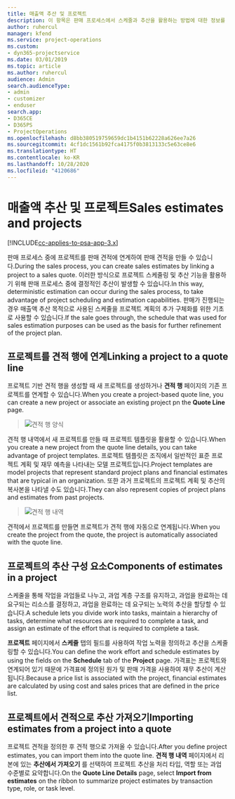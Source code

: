 ```yaml
---
title: 매출액 추산 및 프로젝트
description: 이 항목은 판매 프로세스에서 스케줄과 추산을 활용하는 방법에 대한 정보를 제공합니다.
author: ruhercul
manager: kfend
ms.service: project-operations
ms.custom:
- dyn365-projectservice
ms.date: 03/01/2019
ms.topic: article
ms.author: ruhercul
audience: Admin
search.audienceType:
- admin
- customizer
- enduser
search.app:
- D365CE
- D365PS
- ProjectOperations
ms.openlocfilehash: d8bb380519759659dc1b4151b62228a626ee7a26
ms.sourcegitcommit: 4cf1dc1561b92fca4175f0b3813133c5e63ce8e6
ms.translationtype: HT
ms.contentlocale: ko-KR
ms.lasthandoff: 10/28/2020
ms.locfileid: "4120686"
---
```

# <a name="sales-estimates-and-projects"></a><span data-ttu-id="5f310-103">매출액 추산 및 프로젝트</span><span class="sxs-lookup"><span data-stu-id="5f310-103">Sales estimates and projects</span></span>

[!INCLUDE[cc-applies-to-psa-app-3.x](../includes/cc-applies-to-psa-app-3x.md)]

<span data-ttu-id="5f310-104">판매 프로세스 중에 프로젝트를 판매 견적에 연계하여 판매 견적을 만들 수 있습니다.</span><span class="sxs-lookup"><span data-stu-id="5f310-104">During the sales process, you can create sales estimates by linking a project to a sales quote.</span></span> <span data-ttu-id="5f310-105">이러한 방식으로 프로젝트 스케줄링 및 추산 기능을 활용하기 위해 판매 프로세스 중에 결정적인 추산이 발생할 수 있습니다.</span><span class="sxs-lookup"><span data-stu-id="5f310-105">In this way, deterministic estimation can occur during the sales process, to take advantage of project scheduling and estimation capabilities.</span></span> <span data-ttu-id="5f310-106">판매가 진행되는 경우 매출액 추산 목적으로 사용된 스케줄을 프로젝트 계획의 추가 구체화를 위한 기초로 사용할 수 있습니다.</span><span class="sxs-lookup"><span data-stu-id="5f310-106">If the sale goes through, the schedule that was used for sales estimation purposes can be used as the basis for further refinement of the project plan.</span></span>

## <a name="linking-a-project-to-a-quote-line"></a><span data-ttu-id="5f310-107">프로젝트를 견적 행에 연계</span><span class="sxs-lookup"><span data-stu-id="5f310-107">Linking a project to a quote line</span></span>

<span data-ttu-id="5f310-108">프로젝트 기반 견적 행을 생성할 때 새 프로젝트를 생성하거나 **견적 행** 페이지의 기존 프로젝트를 연계할 수 있습니다.</span><span class="sxs-lookup"><span data-stu-id="5f310-108">When you create a project-based quote line, you can create a new project or associate an existing project pn the **Quote Line** page.</span></span> 

> ![견적 행 양식](media/project-8.png)
 
<span data-ttu-id="5f310-110">견적 행 내역에서 새 프로젝트를 만들 때 프로젝트 템플릿을 활용할 수 있습니다.</span><span class="sxs-lookup"><span data-stu-id="5f310-110">When you create a new project from the quote line details, you can take advantage of project templates.</span></span> <span data-ttu-id="5f310-111">프로젝트 템플릿은 조직에서 일반적인 표준 프로젝트 계획 및 재무 예측을 나타내는 모델 프로젝트입니다.</span><span class="sxs-lookup"><span data-stu-id="5f310-111">Project templates are model projects that represent standard project plans and financial estimates that are typical in an organization.</span></span> <span data-ttu-id="5f310-112">또한 과거 프로젝트의 프로젝트 계획 및 추산의 복사본을 나타낼 수도 있습니다.</span><span class="sxs-lookup"><span data-stu-id="5f310-112">They can also represent copies of project plans and estimates from past projects.</span></span>

> ![견적 행 내역](media/project-9.png)
  
<span data-ttu-id="5f310-114">견적에서 프로젝트를 만들면 프로젝트가 견적 행에 자동으로 연계됩니다.</span><span class="sxs-lookup"><span data-stu-id="5f310-114">When you create the project from the quote, the project is automatically associated with the quote line.</span></span>

## <a name="components-of-estimates-in-a-project"></a><span data-ttu-id="5f310-115">프로젝트의 추산 구성 요소</span><span class="sxs-lookup"><span data-stu-id="5f310-115">Components of estimates in a project</span></span>

<span data-ttu-id="5f310-116">스케줄을 통해 작업을 과업들로 나누고, 과업 계층 구조를 유지하고, 과업을 완료하는 데 요구되는 리소스를 결정하고, 과업을 완료하는 데 요구되는 노력의 추산을 할당할 수 있습니다.</span><span class="sxs-lookup"><span data-stu-id="5f310-116">A schedule lets you divide work into tasks, maintain a hierarchy of tasks, determine what resources are required to complete a task, and assign an estimate of the effort that is required to complete a task.</span></span>

<span data-ttu-id="5f310-117">**프로젝트** 페이지에서 **스케줄** 탭의 필드를 사용하여 작업 노력을 정의하고 추산을 스케줄링할 수 있습니다.</span><span class="sxs-lookup"><span data-stu-id="5f310-117">You can define the work effort and schedule estimates by using the fields on the **Schedule** tab of the **Project** page.</span></span> <span data-ttu-id="5f310-118">가격표는 프로젝트와 연계되어 있기 때문에 가격표에 정의된 원가 및 판매 가격을 사용하여 재무 추산이 계산됩니다.</span><span class="sxs-lookup"><span data-stu-id="5f310-118">Because a price list is associated with the project, financial estimates are calculated by using cost and sales prices that are defined in the price list.</span></span>

## <a name="importing-estimates-from-a-project-into-a-quote"></a><span data-ttu-id="5f310-119">프로젝트에서 견적으로 추산 가져오기</span><span class="sxs-lookup"><span data-stu-id="5f310-119">Importing estimates from a project into a quote</span></span>

<span data-ttu-id="5f310-120">프로젝트 견적을 정의한 후 견적 행으로 가져올 수 있습니다.</span><span class="sxs-lookup"><span data-stu-id="5f310-120">After you define project estimates, you can import them into the quote line.</span></span> <span data-ttu-id="5f310-121">**견적 행 내역** 페이지에서 리본에 있는 **추산에서 가져오기** 를 선택하여 프로젝트 추산을 처리 타입, 역할 또는 과업 수준별로 요약합니다.</span><span class="sxs-lookup"><span data-stu-id="5f310-121">On the **Quote Line Details** page, select **Import from estimates** on the ribbon to summarize project estimates by transaction type, role, or task level.</span></span>
